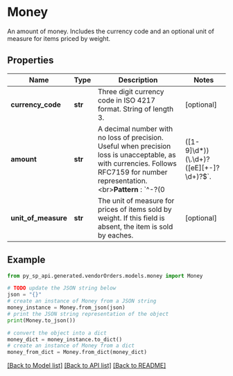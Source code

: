 # Money

An amount of money. Includes the currency code and an optional unit of measure for items priced by weight.

## Properties

Name | Type | Description | Notes
------------ | ------------- | ------------- | -------------
**currency_code** | **str** | Three digit currency code in ISO 4217 format. String of length 3. | [optional] 
**amount** | **str** | A decimal number with no loss of precision. Useful when precision loss is unacceptable, as with currencies. Follows RFC7159 for number representation. &lt;br&gt;**Pattern** : &#x60;^-?(0|([1-9]\\d*))(\\.\\d+)?([eE][+-]?\\d+)?$&#x60;. | [optional] 
**unit_of_measure** | **str** | The unit of measure for prices of items sold by weight. If this field is absent, the item is sold by eaches. | [optional] 

## Example

```python
from py_sp_api.generated.vendorOrders.models.money import Money

# TODO update the JSON string below
json = "{}"
# create an instance of Money from a JSON string
money_instance = Money.from_json(json)
# print the JSON string representation of the object
print(Money.to_json())

# convert the object into a dict
money_dict = money_instance.to_dict()
# create an instance of Money from a dict
money_from_dict = Money.from_dict(money_dict)
```
[[Back to Model list]](../README.md#documentation-for-models) [[Back to API list]](../README.md#documentation-for-api-endpoints) [[Back to README]](../README.md)


